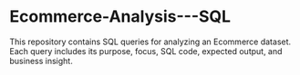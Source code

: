 # Ecommerce-Analysis---SQL
This repository contains SQL queries for analyzing an Ecommerce dataset. Each query includes its purpose, focus, SQL code, expected output, and business insight.
